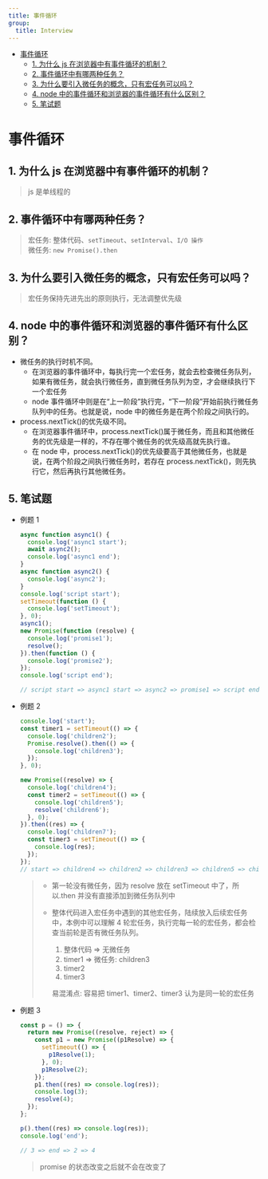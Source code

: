 ```yaml
---
title: 事件循环
group:
  title: Interview
---
```


<!-- TOC -->

- [事件循环](#事件循环)
  - [1. 为什么 js 在浏览器中有事件循环的机制？](#1-为什么-js-在浏览器中有事件循环的机制)
  - [2. 事件循环中有哪两种任务？](#2-事件循环中有哪两种任务)
  - [3. 为什么要引入微任务的概念，只有宏任务可以吗？](#3-为什么要引入微任务的概念只有宏任务可以吗)
  - [4. node 中的事件循环和浏览器的事件循环有什么区别？](#4-node-中的事件循环和浏览器的事件循环有什么区别)
  - [5. 笔试题](#5-笔试题)

<!-- /TOC -->

# 事件循环

## 1. 为什么 js 在浏览器中有事件循环的机制？

> js 是单线程的

## 2. 事件循环中有哪两种任务？

> 宏任务: 整体代码、`setTimeout`、`setInterval`、`I/O 操作`  
> 微任务: `new Promise().then`

## 3. 为什么要引入微任务的概念，只有宏任务可以吗？

> 宏任务保持先进先出的原则执行，无法调整优先级

## 4. node 中的事件循环和浏览器的事件循环有什么区别？

- 微任务的执行时机不同。
  - 在浏览器的事件循环中，每执行完一个宏任务，就会去检查微任务队列，如果有微任务，就会执行微任务，直到微任务队列为空，才会继续执行下一个宏任务
  - node 事件循环中则是在“上一阶段”执行完，“下一阶段”开始前执行微任务队列中的任务。也就是说，node 中的微任务是在两个阶段之间执行的。
- process.nextTick()的优先级不同。
  - 在浏览器事件循环中，process.nextTick()属于微任务，而且和其他微任务的优先级是一样的，不存在哪个微任务的优先级高就先执行谁。
  - 在 node 中，process.nextTick()的优先级要高于其他微任务，也就是说，在两个阶段之间执行微任务时，若存在 process.nextTick()，则先执行它，然后再执行其他微任务。

## 5. 笔试题

- 例题 1

  ```js | pure
  async function async1() {
    console.log('async1 start');
    await async2();
    console.log('async1 end');
  }
  async function async2() {
    console.log('async2');
  }
  console.log('script start');
  setTimeout(function () {
    console.log('setTimeout');
  }, 0);
  async1();
  new Promise(function (resolve) {
    console.log('promise1');
    resolve();
  }).then(function () {
    console.log('promise2');
  });
  console.log('script end');

  // script start => async1 start => async2 => promise1 => script end => async1 end => promise2 => setTimeout
  ```

- 例题 2

  ```js | pure
  console.log('start');
  const timer1 = setTimeout(() => {
    console.log('children2');
    Promise.resolve().then(() => {
      console.log('children3');
    });
  }, 0);

  new Promise((resolve) => {
    console.log('children4');
    const timer2 = setTimeout(() => {
      console.log('children5');
      resolve('children6');
    }, 0);
  }).then((res) => {
    console.log('children7');
    const timer3 = setTimeout(() => {
      console.log(res);
    });
  });
  // start => children4 => children2 => children3 => children5 => children7 => children6
  ```

  > - 第一轮没有微任务，因为 resolve 放在 setTimeout 中了，所以.then 并没有直接添加到微任务队列中
  > - 整体代码进入宏任务中遇到的其他宏任务，陆续放入后续宏任务中，本例中可以理解 4 轮宏任务，执行完每一轮的宏任务，都会检查当前轮是否有微任务队列。
  >
  >   1.  整体代码 => 无微任务
  >   2.  timer1 => 微任务: children3
  >   3.  timer2
  >   4.  timer3
  >
  >   易混淆点: 容易把 timer1、timer2、timer3 认为是同一轮的宏任务

- 例题 3

  ```js |  pure
  const p = () => {
    return new Promise((resolve, reject) => {
      const p1 = new Promise((p1Resolve) => {
        setTimeout(() => {
          p1Resolve(1);
        }, 0);
        p1Resolve(2);
      });
      p1.then((res) => console.log(res));
      console.log(3);
      resolve(4);
    });
  };

  p().then((res) => console.log(res));
  console.log('end');

  // 3 => end => 2 => 4
  ```

  > promise 的状态改变之后就不会在改变了
